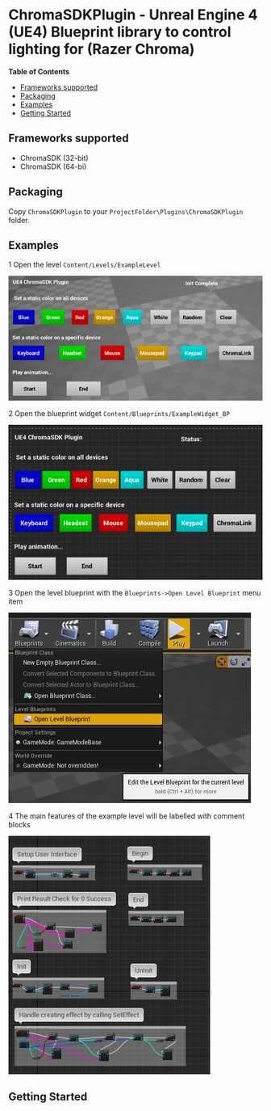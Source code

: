 # ChromaSDKPlugin - Unreal Engine 4 (UE4) Blueprint library to control lighting for (Razer Chroma)

**Table of Contents**

* [Frameworks supported](#frameworks-supported)
* [Packaging](#packaging)
* [Examples](#examples)
* [Getting Started](#getting-started)

<a name="frameworks-supported"></a>
## Frameworks supported
- ChromaSDK (32-bit)
- ChromaSDK (64-bi)

<a name="packaging"></a>
## Packaging

Copy `ChromaSDKPlugin` to your `ProjectFolder\Plugins\ChromaSDKPlugin` folder.

<a name="examples"></a>
## Examples

1 Open the level `Content/Levels/ExampleLevel`

![image_1](/images/image_1.png)

2 Open the blueprint widget `Content/Blueprints/ExampleWidget_BP`

![image_2](/images/image_2.png)

3 Open the level blueprint with the `Blueprints->Open Level Blueprint` menu item

![image_3](/images/image_3.png)

4 The main features of the example level will be labelled with comment blocks

![image_4](/images/image_4.png)

<a name="getting-started"></a>
## Getting Started
